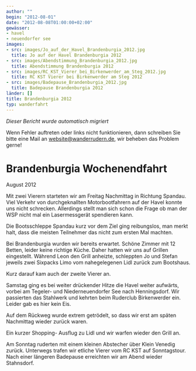 ```yaml
---
author: ""
begin: "2012-08-01"
date: "2012-08-08T01:00:00+02:00"
gewässer:
- havel
- neuendorfer see
images:
- src: images/Jo_auf_der_Havel_Brandenburgia_2012.jpg
  title: Jo auf der Havel Brandenburgia 2012
- src: images/Abendstimmung_Brandenburgia_2012.jpg
  title: Abendstimmung Brandenburgia 2012
- src: images/RC_KST_Vierer_bei_Birkenwerder_am_Steg_2012.jpg
  title: RC KST Vierer bei Birkenwerder am Steg 2012
- src: images/Badepause_Brandenburgia_2012.jpg
  title: Badepause Brandenburgia 2012
länder: []
title: Brandenburgia 2012
typ: wanderfahrt
---
```



*Dieser Bericht wurde automatisch migriert*

Wenn Fehler auftreten oder links nicht funktionieren, dann schreiben Sie bitte eine Mail an website@wanderrudern.de, wir beheben das Problem gerne!



# Brandenburgia Wochenendfahrt


August 2012

Mit zwei Vierern starteten wir am Freitag Nachmittag in Richtung Spandau. Viel Verkehr von durchgeknallten Motorbootfahrern auf der Havel konnte uns nicht schrecken. Allerdings stellt man sich schon die Frage ob man der WSP nicht mal ein Lasermessgerät spendieren kann.

Die Bootsschleppe Spandau kurz vor dem Ziel ging reibungslos, man merkt halt, dass die meisten Teilnehmer das nicht zum ersten Mal machten.

Bei Brandenburgia wurden wir bereits erwartet. Schöne Zimmer mit 12 Betten, leider keine richtige Küche. Daher hatten wir uns auf Grillen eingestellt. Während Leon den Grill anheizte, schleppten Jo und Stefan jeweils zwei Sixpacks Limo vom nahegelegenen Lidl zurück zum Bootshaus.

Kurz darauf kam auch der zweite Vierer an.

Samstag ging es bei weiter drückender Hitze die Havel weiter aufwärts, vorbei am Tegeler- und Niederneuendorfer See nach Henningsdorf. Wir passierten das Stahlwerk und kehrten beim Ruderclub Birkenwerder ein. Leider gab es hier kein Eis.

Auf dem Rückweg wurde extrem getrödelt, so dass wir erst am späten Nachmittag wieder zurück waren.

Ein kurzer Shopping- Ausflug zu Lidl und wir warfen wieder den Grill an.

Am Sonntag ruderten mit einem kleinen Abstecher über Klein Venedig zurück. Unterwegs trafen wir etliche Vierer vom RC KST auf Sonntagstour. Nach einer längeren Badepause erreichten wir am Abend wieder Stahnsdorf.